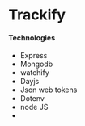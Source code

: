 # Trackify

#### Technologies
- Express
- Mongodb
- watchify
- Dayjs
- Json web tokens
- Dotenv
- node JS
- 
